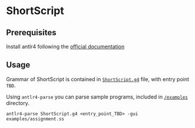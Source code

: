 # ShortScript

## Prerequisites

Install antlr4 following the [official documentation](https://github.com/antlr/antlr4/blob/master/doc/getting-started.md)

## Usage

Grammar of ShortScript is contained in [`ShortScript.g4`](./ShortScript.g4) file, with entry point `TBD`.

Using `antlr4-parse` you can parse sample programs, included in [`/examples`](./examples/) directory.

```
antlr4-parse ShortScript.g4 <entry_point_TBD> -gui examples/assignment.ss
```